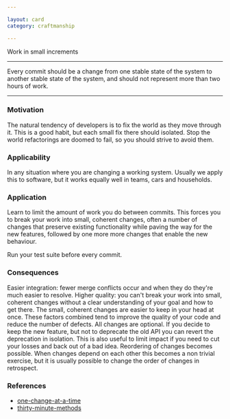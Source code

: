 ```yaml
---

layout: card
category: craftmanship

---
```


Work in small increments

---

Every commit should be a change from one stable state of the system to another
stable state of the system, and should not represent more than two hours of
work.

---

### Motivation

The natural tendency of developers is to fix the world as they move through it. This is a good habit, but each small fix there should isolated. Stop the world refactorings are doomed to fail, so you should strive to avoid them.

### Applicability

In any situation where you are changing a working system. Usually we apply this to software, but it works equally well in teams, cars and households.

### Application

Learn to limit the amount of work you do between commits. This forces you to break your work into small, coherent changes, often a number of changes that preserve existing functionality while paving the way for the new features, followed by one more more changes that enable the new behaviour.

Run your test suite before every commit.

### Consequences

Easier integration: fewer merge conflicts occur and when they do they're much easier to resolve.
Higher quality: you can't break your work into small, coherent changes without a clear understanding of your goal and how to get there. The small, coherent changes are easier to keep in your head at once. These factors combined tend to improve the quality of your code and reduce the number of defects.
All changes are optional. If you decide to keep the new feature, but not to deprecate the old API you can revert the deprecation in isolation. This is also useful to limit impact if you need to cut your losses and back out of a bad idea.
Reordering of changes becomes possible. When changes depend on each other this becomes a non trivial exercise, but it is usually possible to change the order of changes in retrospect.

### References

* [one-change-at-a-time](one-change-at-a-time)
* [thirty-minute-methods](thirty-minute-methods)

